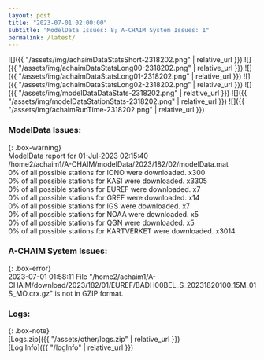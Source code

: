 ```yaml
---
layout: post
title: "2023-07-01 02:00:00"
subtitle: "ModelData Issues: 8; A-CHAIM System Issues: 1"
permalink: /latest/
---
```


![]({{ "/assets/img/achaimDataStatsShort-2318202.png" | relative_url }})
![]({{ "/assets/img/achaimDataStatsLong00-2318202.png" | relative_url }})
![]({{ "/assets/img/achaimDataStatsLong01-2318202.png" | relative_url }})
![]({{ "/assets/img/achaimDataStatsLong02-2318202.png" | relative_url }})
![]({{ "/assets/img/modelDataDataStats-2318202.png" | relative_url }})
![]({{ "/assets/img/modelDataStationStats-2318202.png" | relative_url }})
![]({{ "/assets/img/achaimRunTime-2318202.png" | relative_url }})


### ModelData Issues:  
  
{: .box-warning}  
 ModelData report for 01-Jul-2023 02:15:40   
 /home2/achaim1/A-CHAIM/modelData/2023/182/02/modelData.mat   
 0% of all possible stations for IONO were downloaded. x300   
 0% of all possible stations for KASI were downloaded. x3305   
 0% of all possible stations for EUREF were downloaded. x7   
 0% of all possible stations for GREF were downloaded. x14   
 0% of all possible stations for IGS were downloaded. x7   
 0% of all possible stations for NOAA were downloaded. x5   
 0% of all possible stations for QGN were downloaded. x5   
 0% of all possible stations for KARTVERKET were downloaded. x3014   
  
### A-CHAIM System Issues:  
  
{: .box-error}  
2023-07-01 01:58:11 File "/home2/achaim1/A-CHAIM/download/2023/182/01/EUREF/BADH00BEL_S_20231820100_15M_01S_MO.crx.gz" is not in GZIP format.  

### Logs:  
  
{: .box-note}  
[Logs.zip]({{ "/assets/other/logs.zip" | relative_url }})  
[Log Info]({{ "/logInfo" | relative_url }})  
